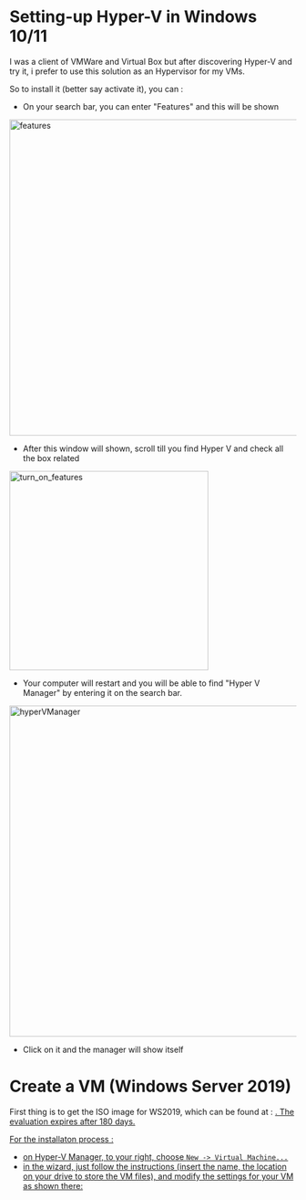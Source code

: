 # Setting-up Hyper-V in Windows 10/11
I was a client of VMWare and Virtual Box but after discovering Hyper-V and try it, i prefer to use this solution as an Hypervisor for my VMs.

So to install it (better say activate it), you can :
- On your search bar, you can enter "Features" and this will be shown
<img width="554" alt="features" src="https://github.com/user-attachments/assets/06e63bcc-66d9-444f-ac3a-61573237e7bf">


- After this window will shown, scroll till you find Hyper V and check all the box related
<img width="349" alt="turn_on_features" src="https://github.com/user-attachments/assets/7d1f5d6a-f3fe-4b2a-8644-e31f28c61344">


- Your computer will restart and you will be able to find "Hyper V Manager" by entering it on the search bar.
<img width="580" alt="hyperVManager" src="https://github.com/user-attachments/assets/50c39313-b298-4d25-8f8a-bd0661fd26c2">

- Click on it and the manager will show itself

# Create a VM (Windows Server 2019) 
First thing is to get the ISO image for WS2019, which can be found at : <a href="https://go.microsoft.com/fwlink/p/?LinkID=2195167&clcid=0x409&culture=en-us&country=US">.
The evaluation expires after 180 days.

For the installaton process :
- on Hyper-V Manager, to your right, choose `New -> Virtual Machine...`
- in the wizard, just follow the instructions (insert the name, the location on your drive to store the VM files), and modify the settings for your VM as shown there:
